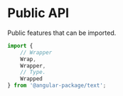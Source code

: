 # Public API

Public features that can be imported.

```typescript
import {
    // Wrapper
    Wrap,
    Wrapper,
    // Type.
    Wrapped
} from '@angular-package/text';
```
